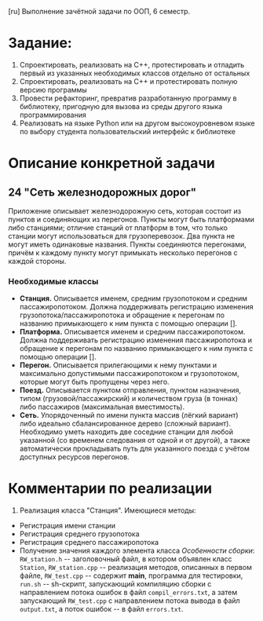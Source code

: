 [ru]
Выполнение зачётной задачи по ООП, 6 семестр.
# Задание:
1. Спроектировать, реализовать на C++, протестировать и отладить первый из
указанных необходимых классов отдельно от остальных
2. Спроектировать, реализовать на C++ и протестировать полную версию
программы
3. Провести рефакторинг, превратив разработанную программу в библиотеку,
пригодную для вызова из среды другого языка программирования
4. Реализовать на языке Python или на другом высокоуровневом языке по выбору
студента пользовательский интерфейс к библиотеке

# Описание конкретной задачи
## 24 "Сеть железнодорожных дорог"
Приложение описывает железнодорожную сеть, которая состоит из пунктов и
соединяющих из перегонов. Пункты могут быть платформами либо станциями;
отличие станций от платформ в том, что только станции могут использоваться для
грузоперевозок. Два пункта не могут иметь одинаковые названия. Пункты соединяются
перегонами, причём к каждому пункту могут примыкать несколько перегонов с каждой
стороны.

### Необходимые классы
+ **Станция.**
Описывается именем, средним грузопотоком и средним
пассажиропотоком. Должна поддерживать регистрацию изменения
грузопотока/пассажиропотока и обращение к перегонам по названию примыкающего к
ним пункта с помощью операции [].
+ **Платформа.**
Описывается именем и средним пассажиропотоком. Должна
поддерживать регистрацию изменения пассажиропотока и обращение к перегонам по
названию примыкающего к ним пункта с помощью операции [].
+ **Перегон.**
Описывается прилегающими к нему пунктами и максимально
допустимыми пассажиропотоком и грузопотоком, которые могут быть пропущены через
него.
+ **Поезд.**
Описывается пунктом отправления, пунктом назначения, типом
(грузовой/пассажирский) и количеством груза (в тоннах) либо пассажиров
(максимальная вместимость).
+ **Сеть.** 
Упорядоченный по имени пункта массив (лёгкий вариант) либо идеально
сбалансированное дерево (сложный вариант). Необходимо уметь находить две
соседние станции для любой указанной (со временем следования от одной и от
другой), а также автоматически прокладывать путь для указанного поезда с учётом
доступных ресурсов перегонов.

# Комментарии по реализации
1. Реализация класса "Станция". Имеющиеся методы:
  + Регистрация имени станции
  + Регистрация среднего грузопотока
  + Регистрация среднего пассажиропотока
  + Получение значения каждого элемента класса
*Особенности сборки*: `RW_station.h` -- заголовочный файл, в котором объявлен
класс `Station`, `RW_station.cpp` -- реализация методов, описанных в первом файле,
`RW_test.cpp` -- содержит **main**, программа для тестировки, `run.sh` -- sh-скрипт,
запускающий компиляцию сборки с направлением потока ошибок в файл 
`compil_errors.txt`, а затем запускающий `RW_test.cpp` с направлением потока вывода
в файл `output.txt`, а поток ошибок -- в файл `errors.txt`. 
